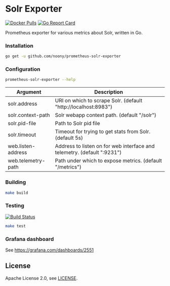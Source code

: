 # Solr Exporter

[![Docker Pulls](https://img.shields.io/docker/pulls/noony/prometheus-solr-exporter.svg?maxAge=604800)](https://hub.docker.com/r/noony/prometheus-solr-exporter)
[![Go Report Card](https://goreportcard.com/badge/github.com/noony/prometheus-solr-exporter)](https://goreportcard.com/report/github.com/noony/prometheus-solr-exporter)

Prometheus exporter for various metrics about Solr, written in Go.

### Installation

```bash
go get -u github.com/noony/prometheus-solr-exporter
```

### Configuration

```bash
prometheus-solr-exporter --help
```

| Argument              | Description |
| --------              | ----------- |
| solr.address          | URI on which to scrape Solr. (default "http://localhost:8983") |
| solr.context-path     | Solr webapp context path. (default "/solr") |
| solr.pid-file         | Path to Solr pid file |
| solr.timeout          | Timeout for trying to get stats from Solr. (default 5s) |
| web.listen-address    | Address to listen on for web interface and telemetry. (default ":9231")|
| web.telemetry-path    | Path under which to expose metrics. (default "/metrics")|

### Building

```bash
make build
```

### Testing

[![Build Status](https://travis-ci.org/noony/prometheus-solr-exporter.png?branch=master)][travisci]

```bash
make test
```

[travisci]: https://travis-ci.org/noony/prometheus-solr-exporter

### Grafana dashboard

See https://grafana.com/dashboards/2551

## License

Apache License 2.0, see [LICENSE](https://github.com/noony/prometheus-solr-exporter/blob/master/LICENSE).
